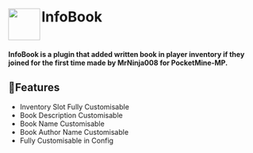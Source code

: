 <h1>InfoBook<img src="https://github.com/MrNinja008/InformationBook/blob/main/Written_Book.gif" height="64" width="64" align="left" alt=""></h1><br>

<b>InfoBook is a plugin that added written book in player inventory if they joined for the first time made by MrNinja008 for PocketMine-MP.</b><br>

## 🌴Features

- Inventory Slot Fully Customisable 
- Book Description Customisable
- Book Name Customisable
- Book Author Name Customisable
- Fully Customisable in Config

